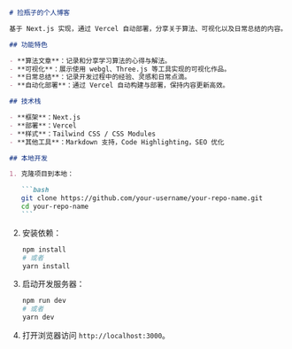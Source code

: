 ````markdown
# 捡瓶子的个人博客

基于 Next.js 实现，通过 Vercel 自动部署，分享关于算法、可视化以及日常总结的内容。

## 功能特色

- **算法文章**：记录和分享学习算法的心得与解法。
- **可视化**：展示使用 webgl、Three.js 等工具实现的可视化作品。
- **日常总结**：记录开发过程中的经验、灵感和日常点滴。
- **自动化部署**：通过 Vercel 自动构建与部署，保持内容更新高效。

## 技术栈

- **框架**：Next.js
- **部署**：Vercel
- **样式**：Tailwind CSS / CSS Modules
- **其他工具**：Markdown 支持，Code Highlighting，SEO 优化

## 本地开发

1. 克隆项目到本地：

   ```bash
   git clone https://github.com/your-username/your-repo-name.git
   cd your-repo-name
   ```
````

2. 安装依赖：

   ```bash
   npm install
   # 或者
   yarn install
   ```

3. 启动开发服务器：

   ```bash
   npm run dev
   # 或者
   yarn dev
   ```

4. 打开浏览器访问 `http://localhost:3000`。
